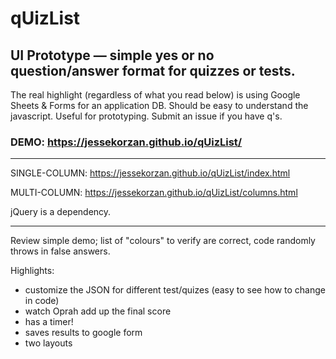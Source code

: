 # qUizList
## UI Prototype &mdash; simple yes or no question/answer format for quizzes or tests.

The real highlight (regardless of what you read below) is using Google Sheets & Forms for an application DB. Should be easy to understand the javascript. Useful for prototyping. Submit an issue if you have q's.

### DEMO: https://jessekorzan.github.io/qUizList/ 

---

SINGLE-COLUMN: https://jessekorzan.github.io/qUizList/index.html

MULTI-COLUMN: https://jessekorzan.github.io/qUizList/columns.html

jQuery is a dependency.

---

Review simple demo; list of "colours" to verify are correct, code randomly throws in false answers.

Highlights:
- customize the JSON for different test/quizes (easy to see how to change in code)
- watch Oprah add up the final score
- has a timer!
- saves results to google form
- two layouts

